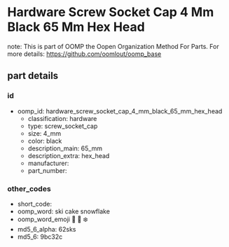 # Hardware Screw Socket Cap 4 Mm Black 65 Mm Hex Head  

note: This is part of OOMP the Oopen Organization Method For Parts. For more details: https://github.com/oomlout/oomp_base

##  part details





### id
* oomp_id: hardware_screw_socket_cap_4_mm_black_65_mm_hex_head
  * classification: hardware
  * type: screw_socket_cap
  * size: 4_mm
  * color: black
  * description_main: 65_mm
  * description_extra: hex_head
  * manufacturer: 
  * part_number: 

### other_codes
* short_code: 
* oomp_word: ski cake snowflake
* oomp_word_emoji :ski: :cake: :snowflake:
* md5_6_alpha: 62sks
* md5_6: 9bc32c